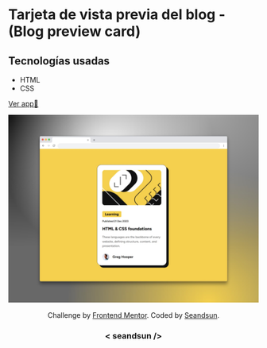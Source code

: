 # Tarjeta de vista previa del blog - (Blog preview card)

## Tecnologías usadas

- HTML
- CSS

[Ver app🔗](https://)

![blog preview card img demo](./assets/images/blog-preview-card-img.jpg)

<div align="center">
  Challenge by <a href="https://www.frontendmentor.io?ref=challenge" target="_blank">Frontend Mentor</a>. 
  Coded by <a href="https://github.com/seandsun">Seandsun</a>.
</div>

 <h3 align="center">< seandsun /></h3>